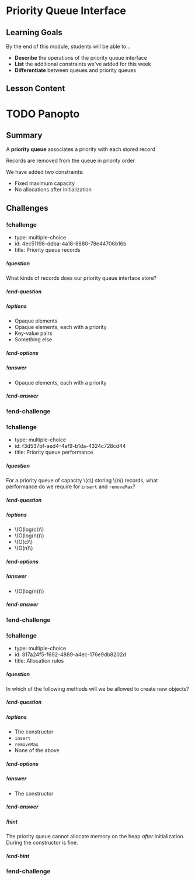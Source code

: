# Priority Queue Interface

## Learning Goals

By the end of this module, students will be able to...

- **Describe** the operations of the priority queue interface
- **List** the additional constraints we've added for this week
- **Differentiate** between queues and priority queues

## Lesson Content

# TODO Panopto

## Summary

A **priority queue** associates a priority with each stored record

Records are removed from the queue in priority order

We have added two constraints:

* Fixed maximum capacity
* No allocations after initialization

## Challenges

<!-- >>>>>>>>>>>>>>>>>>>>>> BEGIN CHALLENGE >>>>>>>>>>>>>>>>>>>>>> -->
<!-- Replace everything in square brackets [] and remove brackets  -->

### !challenge

* type: multiple-choice
* id: 4ec51198-ddba-4a18-8880-78e44706b16b
* title: Priority queue records

##### !question

What kinds of records does our priority queue interface store?

##### !end-question

##### !options

* Opaque elements
* Opaque elements, each with a priority
* Key-value pairs
* Something else

##### !end-options

##### !answer

* Opaque elements, each with a priority

##### !end-answer

### !end-challenge

<!-- ======================= END CHALLENGE ======================= -->
<!-- >>>>>>>>>>>>>>>>>>>>>> BEGIN CHALLENGE >>>>>>>>>>>>>>>>>>>>>> -->
<!-- Replace everything in square brackets [] and remove brackets  -->

### !challenge

* type: multiple-choice
* id: f3d537bf-aed4-4ef9-b1da-4324c728cd44
* title: Priority queue performance

##### !question

For a priority queue of capacity \\(c\\) storing \\(n\\) records, what performance do we require for `insert` and `removeMax`?

##### !end-question

##### !options

* \\(O(log(c))\\)
* \\(O(log(n))\\)
* \\(O(c)\\)
* \\(O(n)\\)

##### !end-options

##### !answer

* \\(O(log(n))\\)

##### !end-answer

### !end-challenge

<!-- ======================= END CHALLENGE ======================= -->
<!-- >>>>>>>>>>>>>>>>>>>>>> BEGIN CHALLENGE >>>>>>>>>>>>>>>>>>>>>> -->
<!-- Replace everything in square brackets [] and remove brackets  -->

### !challenge

* type: multiple-choice
* id: 817a24f5-f692-4889-a4ec-176e9db8202d
* title: Allocation rules

##### !question

In which of the following methods will we be allowed to create new objects?

##### !end-question

##### !options

* The constructor
* `insert`
* `removeMax`
* None of the above

##### !end-options

##### !answer

* The constructor

##### !end-answer

##### !hint

The priority queue cannot allocate memory on the heap _after_ initialization. During the constructor is fine.

##### !end-hint

### !end-challenge

<!-- ======================= END CHALLENGE ======================= -->
